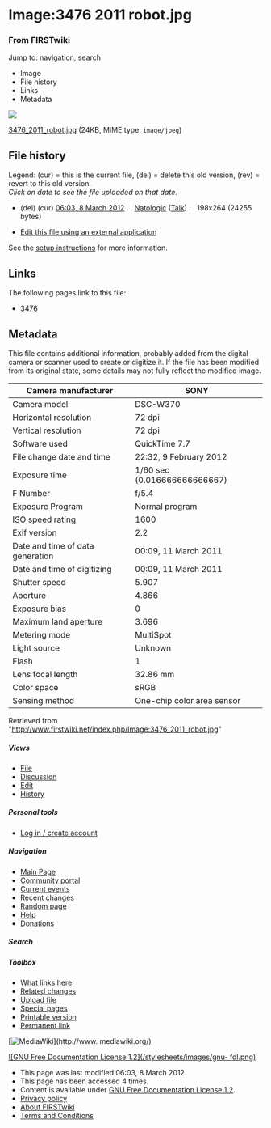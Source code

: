 

# Image:3476 2011 robot.jpg

### From FIRSTwiki

Jump to: navigation, search

  * Image
  * File history
  * Links
  * Metadata

![](/media/d/d6/3476_2011_robot.jpg)

[3476_2011_robot.jpg](/media/d/d6/3476_2011_robot.jpg "3476 2011 robot.jpg" )
(24KB, MIME type: `image/jpeg`)

## File history

Legend: (cur) = this is the current file, (del) = delete this old version,
(rev) = revert to this old version.  
_Click on date to see the file uploaded on that date_.

  * (del) (cur) [06:03, 8 March 2012](/media/d/d6/3476_2011_robot.jpg "/media/d/d6/3476 2011 robot.jpg" ) . . [Natologic](/index.php?title=User:Natologic&action=edit "User:Natologic" ) ([Talk](/index.php/User_talk:Natologic "User talk:Natologic" )) . . 198x264 (24255 bytes)
  

  * [Edit this file using an external application](/index.php?title=Image:3476_2011_robot.jpg&action=edit&externaledit=true&mode=file "Image:3476 2011 robot.jpg" )

See the [setup
instructions](http://meta.wikimedia.org/wiki/Help:External_editors
"http://meta.wikimedia.org/wiki/Help:External_editors" ) for more information.

## Links

The following pages link to this file:

  * [3476](/index.php/3476 "3476" )

## Metadata

This file contains additional information, probably added from the digital
camera or scanner used to create or digitize it. If the file has been modified
from its original state, some details may not fully reflect the modified
image.

Camera manufacturer |  SONY  
---|---  
Camera model |  DSC-W370  
Horizontal resolution |  72 dpi  
Vertical resolution |  72 dpi  
Software used |  QuickTime 7.7  
File change date and time |  22:32, 9 February 2012  
Exposure time |  1/60 sec (0.016666666666667)  
F Number |  f/5.4  
Exposure Program |  Normal program  
ISO speed rating |  1600  
Exif version |  2.2  
Date and time of data generation |  00:09, 11 March 2011  
Date and time of digitizing |  00:09, 11 March 2011  
Shutter speed |  5.907  
Aperture |  4.866  
Exposure bias |  0  
Maximum land aperture |  3.696  
Metering mode |  MultiSpot  
Light source |  Unknown  
Flash |  1  
Lens focal length |  32.86 mm  
Color space |  sRGB  
Sensing method |  One-chip color area sensor  
  
Retrieved from
"<http://www.firstwiki.net/index.php/Image:3476_2011_robot.jpg>"

##### Views

  * [File](/index.php/Image:3476_2011_robot.jpg)
  * [Discussion](/index.php?title=Image_talk:3476_2011_robot.jpg&action=edit)
  * [Edit](/index.php?title=Image:3476_2011_robot.jpg&action=edit)
  * [History](/index.php?title=Image:3476_2011_robot.jpg&action=history)

##### Personal tools

  * [Log in / create account](/index.php?title=Special:Userlogin&returnto=Image:3476_2011_robot.jpg)

[](/index.php/Main_Page "Main Page" )

##### Navigation

  * [Main Page](/index.php/Main_Page)
  * [Community portal](/index.php/FIRSTwiki:Community_portal)
  * [Current events](/index.php/Current_events)
  * [Recent changes](/index.php/Special:Recentchanges)
  * [Random page](/index.php/Special:Random)
  * [Help](/index.php/FIRSTwiki:Help)
  * [Donations](/index.php/FIRSTwiki:Site_support)

##### Search



##### Toolbox

  * [What links here](/index.php/Special:Whatlinkshere/Image:3476_2011_robot.jpg)
  * [Related changes](/index.php/Special:Recentchangeslinked/Image:3476_2011_robot.jpg)
  * [Upload file](/index.php/Special:Upload)
  * [Special pages](/index.php/Special:Specialpages)
  * [Printable version](/index.php?title=Image:3476_2011_robot.jpg&printable=yes)
  * [Permanent link](/index.php?title=Image:3476_2011_robot.jpg&oldid=93126)

[![MediaWiki](/skins/common/images/poweredby_mediawiki_88x31.png)](http://www.
mediawiki.org/)

[![GNU Free Documentation License 1.2](/stylesheets/images/gnu-
fdl.png)](http://www.gnu.org/copyleft/fdl.html)

  * This page was last modified 06:03, 8 March 2012.
  * This page has been accessed 4 times.
  * Content is available under [GNU Free Documentation License 1.2](http://www.gnu.org/copyleft/fdl.html "http://www.gnu.org/copyleft/fdl.html" ).
  * [Privacy policy](/index.php/FIRSTwiki:Privacy_policy "FIRSTwiki:Privacy policy" )
  * [About FIRSTwiki](/index.php/FIRSTwiki:About "FIRSTwiki:About" )
  * [Terms and Conditions](/index.php/FIRSTwiki:Terms_and_conditions "FIRSTwiki:Terms and conditions" )

